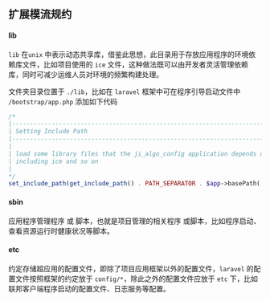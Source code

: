 ## 扩展模流规约

#### lib

`lib` 在`unix` 中表示动态共享库，借鉴此思想，此目录用于存放应用程序的环境依赖库文件，比如项目使用的 `ice` 文件，这种做法既可以由开发者灵活管理依赖库，同时可减少运维人员对环境的频繁构建处理。

文件夹目录位置于 `./lib`，比如在 `laravel` 框架中可在程序引导启动文件中 `/bootstrap/app.php` 添加如下代码

```php
/*
|--------------------------------------------------------------------------
| Setting Include Path
|--------------------------------------------------------------------------
|
| load some library files that the ji_algo_config application depends on
| including ice and so on
|
*/
set_include_path(get_include_path() . PATH_SEPARATOR . $app->basePath('lib'));
```



#### sbin

应用程序管理程序 或 脚本，也就是项目管理的相关程序 或脚本，比如程序启动、查看资源运行时健康状况等脚本。



#### etc

约定存储超应用的配置文件，即除了项目应用框架以外的配置文件，`laravel` 的配置文件按照框架的约定放于 `config/*`，除此之外的配置文件应放于 `etc` 下，比如联邦客户端程序启动的配置文件、日志服务等配置。 

